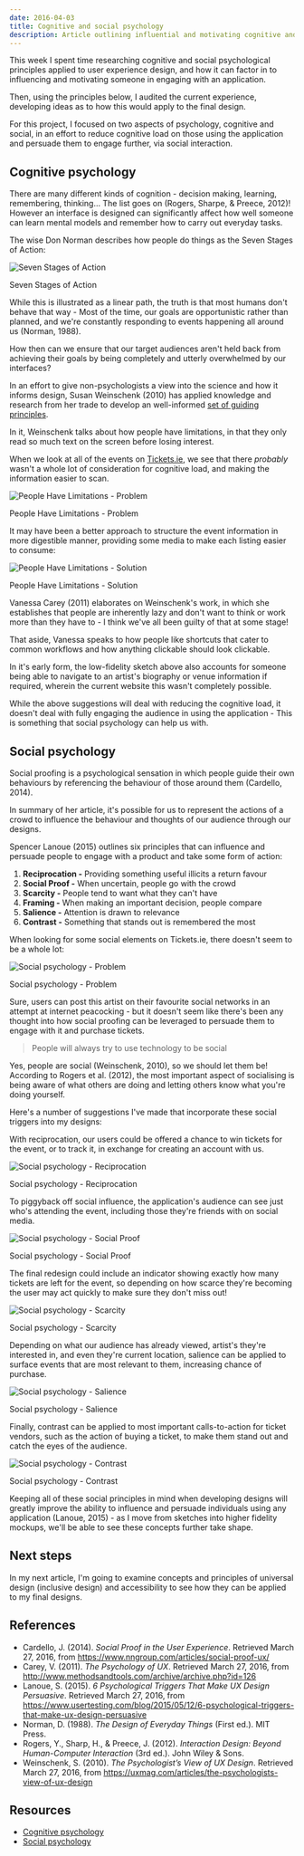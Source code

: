 ```yaml
---
date: 2016-04-03
title: Cognitive and social psychology
description: Article outlining influential and motivating cognitive and social psychological principles applied to user experience design
---
```


This week I spent time researching cognitive and social psychological principles
applied to user experience design, and how it can factor in to influencing and
motivating someone in engaging with an application.

Then, using the principles below, I audited the current experience, developing
ideas as to how this would apply to the final design.

For this project, I focused on two aspects of psychology, cognitive and social,
in an effort to reduce cognitive load on those using the application and
persuade them to engage further, via social interaction.

## Cognitive psychology

There are many different kinds of cognition - decision making, learning,
remembering, thinking... The list goes on (Rogers, Sharpe, & Preece, 2012)!
However an interface is designed can significantly affect how well someone can
learn mental models and remember how to carry out everyday tasks.

The wise Don Norman describes how people do things as the Seven Stages of
Action:

![Seven Stages of Action](../images/cognitive-social-psychology/Seven-Stages-of-Action.png)

<figcaption>Seven Stages of Action</figcaption>

While this is illustrated as a linear path, the truth is that most humans don't
behave that way - Most of the time, our goals are opportunistic rather than
planned, and we're constantly responding to events happening all around us
(Norman, 1988).

How then can we ensure that our target audiences aren't held back from achieving
their goals by being completely and utterly overwhelmed by our interfaces?

In an effort to give non-psychologists a view into the science and how it
informs design, Susan Weinschenk (2010) has applied knowledge and research from
her trade to develop an well-informed
[set of guiding principles](https://uxmag.com/articles/the-psychologists-view-of-ux-design).

In it, Weinschenk talks about how people have limitations, in that they only
read so much text on the screen before losing interest.

When we look at all of the events on
[Tickets.ie](http://www.tickets.ie/events.aspx), we see that there _probably_
wasn't a whole lot of consideration for cognitive load, and making the
information easier to scan.

![People Have Limitations - Problem](../images/cognitive-social-psychology/Tickets.ie_Cognitive-psychology.png)

<figcaption>People Have Limitations - Problem</figcaption>

It may have been a better approach to structure the event information in more
digestible manner, providing some media to make each listing easier to consume:

![People Have Limitations - Solution](../images/cognitive-social-psychology/Cognitive-psychology.jpg)

<figcaption>People Have Limitations - Solution</figcaption>

Vanessa Carey (2011) elaborates on Weinschenk's work, in which she establishes
that people are inherently lazy and don't want to think or work more than they
have to - I think we've all been guilty of that at some stage!

That aside, Vanessa speaks to how people like shortcuts that cater to common
workflows and how anything clickable should look clickable.

In it's early form, the low-fidelity sketch above also accounts for someone
being able to navigate to an artist's biography or venue information if
required, wherein the current website this wasn't completely possible.

While the above suggestions will deal with reducing the cognitive load, it
doesn't deal with fully engaging the audience in using the application - This is
something that social psychology can help us with.

## Social psychology

Social proofing is a psychological sensation in which people guide their own
behaviours by referencing the behaviour of those around them (Cardello, 2014).

In summary of her article, it's possible for us to represent the actions of a
crowd to influence the behaviour and thoughts of our audience through our
designs.

Spencer Lanoue (2015) outlines six principles that can influence and persuade
people to engage with a product and take some form of action:

1. **Reciprocation -** Providing something useful illicits a return favour
2. **Social Proof -** When uncertain, people go with the crowd
3. **Scarcity -** People tend to want what they can't have
4. **Framing -** When making an important decision, people compare
5. **Salience -** Attention is drawn to relevance
6. **Contrast -** Something that stands out is remembered the most

When looking for some social elements on Tickets.ie, there doesn't seem to be a
whole lot:

![Social psychology - Problem](../images/cognitive-social-psychology/Tickets.ie_Social-psychology.png)

<figcaption>Social psychology - Problem</figcaption>

Sure, users can post this artist on their favourite social networks in an
attempt at internet peacocking - but it doesn't seem like there's been any
thought into how social proofing can be leveraged to persuade them to engage
with it and purchase tickets.

> People will always try to use technology to be social

Yes, people are social (Weinschenk, 2010), so we should let them be! According
to Rogers et al. (2012), the most important aspect of socialising is being aware
of what others are doing and letting others know what you're doing yourself.

Here's a number of suggestions I've made that incorporate these social triggers
into my designs:

With reciprocation, our users could be offered a chance to win tickets for the
event, or to track it, in exchange for creating an account with us.

![Social psychology - Reciprocation](../images/cognitive-social-psychology/Reciprocation.jpg)

<figcaption>Social psychology - Reciprocation</figcaption>

To piggyback off social influence, the application's audience can see just who's
attending the event, including those they're friends with on social media.

![Social psychology - Social Proof](../images/cognitive-social-psychology/Social-Proof.jpg)

<figcaption>Social psychology - Social Proof</figcaption>

The final redesign could include an indicator showing exactly how many tickets
are left for the event, so depending on how scarce they're becoming the user may
act quickly to make sure they don't miss out!

![Social psychology - Scarcity](../images/cognitive-social-psychology/Scarcity.jpg)

<figcaption>Social psychology - Scarcity</figcaption>

Depending on what our audience has already viewed, artist's they're interested
in, and even they're current location, salience can be applied to surface events
that are most relevant to them, increasing chance of purchase.

![Social psychology - Salience](../images/cognitive-social-psychology/Salience.jpg)

<figcaption>Social psychology - Salience</figcaption>

Finally, contrast can be applied to most important calls-to-action for ticket
vendors, such as the action of buying a ticket, to make them stand out and catch
the eyes of the audience.

![Social psychology - Contrast](../images/cognitive-social-psychology/Contrast.jpg)

<figcaption>Social psychology - Contrast</figcaption>

Keeping all of these social principles in mind when developing designs will
greatly improve the ability to influence and persuade individuals using any
application (Lanoue, 2015) - as I move from sketches into higher fidelity
mockups, we'll be able to see these concepts further take shape.

## Next steps

In my next article, I'm going to examine concepts and principles of universal
design (inclusive design) and accessibility to see how they can be applied to my
final designs.

## References

- Cardello, J. (2014). _Social Proof in the User Experience_. Retrieved March
  27, 2016, from https://www.nngroup.com/articles/social-proof-ux/
- Carey, V. (2011). _The Psychology of UX_. Retrieved March 27, 2016, from
  http://www.methodsandtools.com/archive/archive.php?id=126
- Lanoue, S. (2015). _6 Psychological Triggers That Make UX Design Persuasive_.
  Retrieved March 27, 2016, from
  https://www.usertesting.com/blog/2015/05/12/6-psychological-triggers-that-make-ux-design-persuasive
- Norman, D. (1988). _The Design of Everyday Things_ (First ed.). MIT Press.
- Rogers, Y., Sharp, H., & Preece, J. (2012). _Interaction Design: Beyond
  Human-Computer Interaction_ (3rd ed.). John Wiley & Sons.
- Weinschenk, S. (2010). _The Psychologist’s View of UX Design_. Retrieved March
  27, 2016, from https://uxmag.com/articles/the-psychologists-view-of-ux-design

## Resources

- [Cognitive psychology](https://drive.google.com/open?id=1HFWzqUILtQKfsRJ9CP2X3SVF7GFW3COMVA)
- [Social psychology](https://drive.google.com/folderview?id=0BzA9UyHASmcNTHdHVU5KamhSMVU&usp=sharing)
